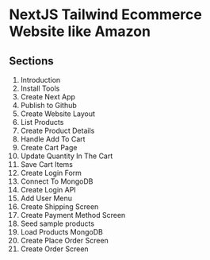 # NextJS Tailwind Ecommerce Website like Amazon

## Sections

1. Introduction
2. Install Tools
3. Create Next App
4. Publish to Github
5. Create Website Layout
6. List Products
7. Create Product Details
8. Handle Add To Cart
9. Create Cart Page
10. Update Quantity In The Cart
11. Save Cart Items
12. Create Login Form
13. Connect To MongoDB
14. Create Login API
15. Add User Menu
16. Create Shipping Screen
17. Create Payment Method Screen
18. Seed sample products
19. Load Products MongoDB
20. Create Place Order Screen
21. Create Order Screen
